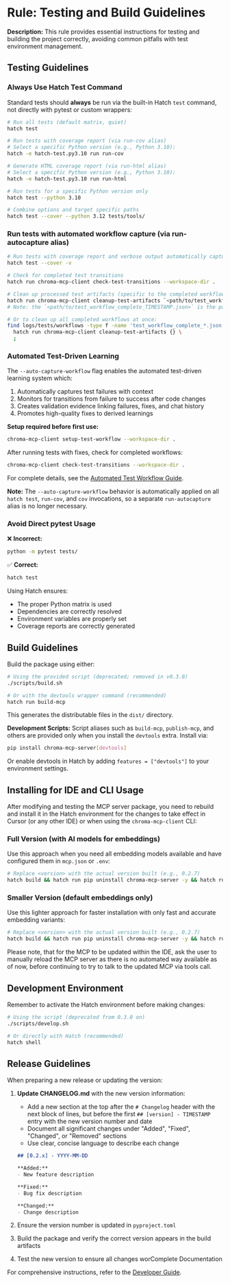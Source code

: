 # Rule: Testing and Build Guidelines

**Description:** This rule provides essential instructions for testing and building the project correctly, avoiding common pitfalls with test environment management.

## Testing Guidelines

### Always Use Hatch Test Command

Standard tests should **always** be run via the built-in Hatch `test` command, not directly with pytest or custom wrappers:

```bash
# Run all tests (default matrix, quiet)
hatch test

# Run tests with coverage report (via run-cov alias)
# Select a specific Python version (e.g., Python 3.10):
hatch -e hatch-test.py3.10 run run-cov

# Generate HTML coverage report (via run-html alias)
# Select a specific Python version (e.g., Python 3.10):
hatch -e hatch-test.py3.10 run run-html

# Run tests for a specific Python version only
hatch test --python 3.10

# Combine options and target specific paths
hatch test --cover --python 3.12 tests/tools/
```

### Run tests with automated workflow capture (via run-autocapture alias)

```bash
# Run tests with coverage report and verbose output automatically captured under the hood
hatch test --cover -v

# Check for completed test transitions
hatch run chroma-mcp-client check-test-transitions --workspace-dir .

# Clean up processed test artifacts (specific to the completed workflow file)
hatch run chroma-mcp-client cleanup-test-artifacts `<path/to/test_workflow_complete_TIMESTAMP.json>`
# Note: the `<path/to/test_workflow_complete_TIMESTAMP.json>` is the path to the test workflow complete file, which is created by the `run-autocapture` alias and needs to be provided as an argument to the `cleanup-test-artifacts` command

# Or to clean up all completed workflows at once:
find logs/tests/workflows -type f -name 'test_workflow_complete_*.json' -exec \
  hatch run chroma-mcp-client cleanup-test-artifacts {} \
  ;
```

### Automated Test-Driven Learning

The `--auto-capture-workflow` flag enables the automated test-driven learning system which:

1. Automatically captures test failures with context
2. Monitors for transitions from failure to success after code changes
3. Creates validation evidence linking failures, fixes, and chat history
4. Promotes high-quality fixes to derived learnings

**Setup required before first use:**

```bash
chroma-mcp-client setup-test-workflow --workspace-dir .
```

After running tests with fixes, check for completed workflows:

```bash
chroma-mcp-client check-test-transitions --workspace-dir .
```

For complete details, see the [Automated Test Workflow Guide](../usage/automated_test_workflow.md).

**Note:** The `--auto-capture-workflow` behavior is automatically applied on all `hatch test`, `run-cov`, and `cov` invocations, so a separate `run-autocapture` alias is no longer necessary.

### Avoid Direct pytest Usage

❌ **Incorrect:**

```bash
python -m pytest tests/
```

✅ **Correct:**

```bash
hatch test
```

Using Hatch ensures:

- The proper Python matrix is used
- Dependencies are correctly resolved
- Environment variables are properly set
- Coverage reports are correctly generated

## Build Guidelines

Build the package using either:

```bash
# Using the provided script (deprecated; removed in v0.3.0)
./scripts/build.sh

# Or with the devtools wrapper command (recommended)
hatch run build-mcp
```

This generates the distributable files in the `dist/` directory.

**Development Scripts:** Script aliases such as `build-mcp`, `publish-mcp`, and others are provided only when you install the `devtools` extra. Install via:

```bash
pip install chroma-mcp-server[devtools]
```

Or enable devtools in Hatch by adding `features = ["devtools"]` to your environment settings.

## Installing for IDE and CLI Usage

After modifying and testing the MCP server package, you need to rebuild and install it in the Hatch environment for the changes to take effect in Cursor (or any other IDE) or when using the `chroma-mcp-client` CLI:

### Full Version (with AI models for embeddings)

Use this approach when you need all embedding models available and have configured them in `mcp.json` or `.env`:

```bash
# Replace <version> with the actual version built (e.g., 0.2.7)
hatch build && hatch run pip uninstall chroma-mcp-server -y && hatch run pip install 'dist/chroma_mcp_server-<version>-py3-none-any.whl[full,dev]'
```

### Smaller Version (default embeddings only)

Use this lighter approach for faster installation with only fast and accurate embedding variants:

```bash
# Replace <version> with the actual version built (e.g., 0.2.7)
hatch build && hatch run pip uninstall chroma-mcp-server -y && hatch run pip install 'dist/chroma_mcp_server-<version>-py3-none-any.whl[client,dev]'
```

Please note, that for the MCP to be updated within the IDE, ask the user to manually reload the MCP server as there is no automated way available as of now, before continuing to try to talk to the updated MCP via tools call.

## Development Environment

Remember to activate the Hatch environment before making changes:

```bash
# Using the script (deprecated from 0.3.0 on)
./scripts/develop.sh

# Or directly with Hatch (recommended)
hatch shell
```

## Release Guidelines

When preparing a new release or updating the version:

1. **Update CHANGELOG.md** with the new version information:
   - Add a new section at the top after the `# Changelog` header with the next block of lines, but before the first `## [version] - TIMESTAMP` entry with the new version number and date
   - Document all significant changes under "Added", "Fixed", "Changed", or "Removed" sections
   - Use clear, concise language to describe each change

    ```markdown
    ## [0.2.x] - YYYY-MM-DD

    **Added:**
    - New feature description

    **Fixed:**
    - Bug fix description

    **Changed:**
    - Change description
    ```

2. Ensure the version number is updated in `pyproject.toml`
3. Build the package and verify the correct version appears in the build artifacts
4. Test the new version to ensure all changes worComplete Documentation

For comprehensive instructions, refer to the [Developer Guide](../developer_guide.md).

